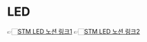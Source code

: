 # LED
👉🏻[STM LED 노션 링크1](https://www.notion.so/STM-LED-28b253acced68081b969c0e2a0cf83a8)
👉🏻[STM LED 노션 링크2](https://www.notion.so/270253acced680638ffcfdf34fa1497e?v=270253acced6802d8153000c4e74bf1c&p=28c253acced680929a04ee37bf673348&pm=c)
